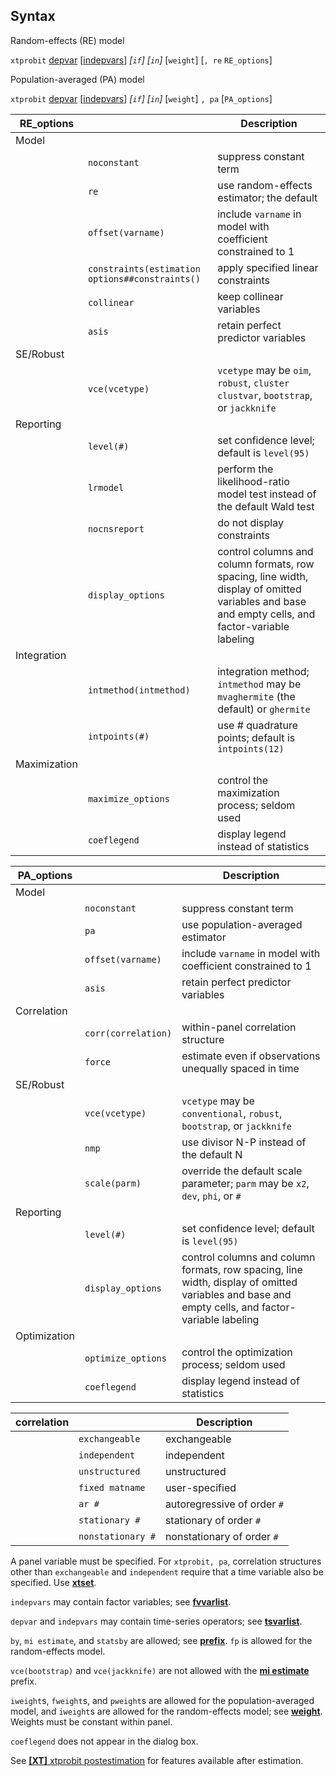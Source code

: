 ## Syntax

Random-effects (RE) model

`xtprobit`
[depvar](http://www.stata.com/help.cgi?depvar)
\[[indepvars](http://www.stata.com/help.cgi?indepvars)\]
_\[`if`\] \[`in`\]_ \[`weight`\] \[`, re`
`RE_options`\]

Population-averaged (PA) model

`xtprobit`
[depvar](http://www.stata.com/help.cgi?depvar)
\[[indepvars](http://www.stata.com/help.cgi?indepvars)\]
_\[`if`\] \[`in`\]_ \[`weight`\] `, pa`
\[`PA_options`\]

| RE\_options  |                                                 | Description                                                                                                                                      |
|--------------|-------------------------------------------------|--------------------------------------------------------------------------------------------------------------------------------------------------|
| Model        |                                                 |                                                                                                                                                  |
|              | `noconstant`                                    | suppress constant term                                                                                                                           |
|              | `re`                                            | use random-effects estimator; the default                                                                                                        |
|              | `offset(varname)`                               | include `varname` in model with coefficient constrained to 1                                                                                     |
|              | `constraints(estimation options##constraints()` | apply specified linear constraints                                                                                                               |
|              | `collinear`                                     | keep collinear variables                                                                                                                         |
|              | `asis`                                          | retain perfect predictor variables                                                                                                               |
| SE/Robust    |                                                 |                                                                                                                                                  |
|              | `vce(vcetype)`                                  | `vcetype` may be `oim`, `robust`, `cluster clustvar`, `bootstrap`, or `jackknife`                                                              |
| Reporting    |                                                 |                                                                                                                                                  |
|              | `level(#)`                                      | set confidence level; default is `level(95)`                                                                                                     |
|              | `lrmodel`                                       | perform the likelihood-ratio model test instead of the default Wald test                                                                         |
|              | `nocnsreport`                                   | do not display constraints                                                                                                                       |
|              | `display_options`                               | control columns and column formats, row spacing, line width, display of omitted variables and base and empty cells, and factor-variable labeling |
| Integration  |                                                 |                                                                                                                                                  |
|              | `intmethod(intmethod)`                          | integration method; `intmethod` may be `mvaghermite` (the default) or `ghermite`                                                                 |
|              | `intpoints(#)`                                  | use \# quadrature points; default is `intpoints(12)`                                                                                             |
| Maximization |                                                 |                                                                                                                                                  |
|              | `maximize_options`                              | control the maximization process; seldom used                                                                                                    |
|              | `coeflegend`                                    | display legend instead of statistics                                                                                                             |

| PA\_options  |                         | Description                                                                                                                                      |
|--------------|-------------------------|--------------------------------------------------------------------------------------------------------------------------------------------------|
| Model        |                         |                                                                                                                                                  |
|              | `noconstant`            | suppress constant term                                                                                                                           |
|              | `pa`                    | use population-averaged estimator                                                                                                                |
|              | `offset(varname)`       | include `varname` in model with coefficient constrained to 1                                                                                     |
|              | `asis`                  | retain perfect predictor variables                                                                                                               |
| Correlation  |                         |                                                                                                                                                  |
|              | `corr(correlation)` | within-panel correlation structure                                                                                                               |
|              | `force`                 | estimate even if observations unequally spaced in time                                                                                           |
| SE/Robust    |                         |                                                                                                                                                  |
|              | `vce(vcetype)`          | `vcetype` may be `conventional`, `robust`, `bootstrap`, or `jackknife`                                                                           |
|              | `nmp`                   | use divisor N-P instead of the default N                                                                                                         |
|              | `scale(parm)`           | override the default scale parameter; `parm` may be `x2`, `dev`, `phi`, or `#`                                                                   |
| Reporting    |                         |                                                                                                                                                  |
|              | `level(#)`              | set confidence level; default is `level(95)`                                                                                                     |
|              | `display_options`       | control columns and column formats, row spacing, line width, display of omitted variables and base and empty cells, and factor-variable labeling |
| Optimization |                         |                                                                                                                                                  |
|              | `optimize_options`      | control the optimization process; seldom used                                                                                                    |
|              | `coeflegend`            | display legend instead of statistics                                                                                                             |

| correlation |                     | Description                 |
|-------------|---------------------|-----------------------------|
|             | `exchangeable`      | exchangeable                |
|             | `independent`       | independent                 |
|             | `unstructured`      | unstructured                |
|             | `fixed matname`   | user-specified              |
|             | `ar #`            | autoregressive of order `#` |
|             | `stationary #`    | stationary of order `#`     |
|             | `nonstationary #` | nonstationary of order `#`  |

A panel variable must be specified. For `xtprobit, pa`, correlation
structures other than `exchangeable` and `independent` require that a
time variable also be specified. Use
[<strong>xtset</strong>](http://www.stata.com/help.cgi?xtset).

`indepvars` may contain factor variables; see
[<strong>fvvarlist</strong>](http://www.stata.com/help.cgi?fvvarlist).

`depvar` and `indepvars` may contain time-series operators; see
[<strong>tsvarlist</strong>](http://www.stata.com/help.cgi?tsvarlist).

`by`, `mi estimate`, and `statsby` are allowed; see
[<strong>prefix</strong>](http://www.stata.com/help.cgi?prefix).
`fp` is allowed for the random-effects model.

`vce(bootstrap)` and `vce(jackknife)` are not allowed with the
[<strong>mi estimate</strong>](http://www.stata.com/help.cgi?mi%20estimate)
prefix.

`iweight`s, `fweight`s, and `pweight`s are allowed for the
population-averaged model, and `iweight`s are allowed for the
random-effects model; see
[<strong>weight</strong>](http://www.stata.com/help.cgi?weight).
Weights must be constant within panel.

`coeflegend` does not appear in the dialog box.

See
[<strong>[XT]</strong> xtprobit postestimation](http://www.stata.com/help.cgi?xtprobit_postestimation)
for features available after estimation.
